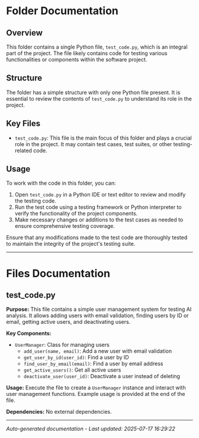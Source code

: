# Folder Documentation

## Overview
This folder contains a single Python file, `test_code.py`, which is an integral part of the project. The file likely contains code for testing various functionalities or components within the software project.

## Structure
The folder has a simple structure with only one Python file present. It is essential to review the contents of `test_code.py` to understand its role in the project.

## Key Files
- `test_code.py`: This file is the main focus of this folder and plays a crucial role in the project. It may contain test cases, test suites, or other testing-related code.

## Usage
To work with the code in this folder, you can:
1. Open `test_code.py` in a Python IDE or text editor to review and modify the testing code.
2. Run the test code using a testing framework or Python interpreter to verify the functionality of the project components.
3. Make necessary changes or additions to the test cases as needed to ensure comprehensive testing coverage.

Ensure that any modifications made to the test code are thoroughly tested to maintain the integrity of the project's testing suite.

---

# Files Documentation

## test_code.py

**Purpose:** This file contains a simple user management system for testing AI analysis. It allows adding users with email validation, finding users by ID or email, getting active users, and deactivating users.

**Key Components:**
- `UserManager`: Class for managing users
  - `add_user(name, email)`: Add a new user with email validation
  - `get_user_by_id(user_id)`: Find a user by ID
  - `find_user_by_email(email)`: Find a user by email address
  - `get_active_users()`: Get all active users
  - `deactivate_user(user_id)`: Deactivate a user instead of deleting

**Usage:** Execute the file to create a `UserManager` instance and interact with user management functions. Example usage is provided at the end of the file.

**Dependencies:** No external dependencies.

---
*Auto-generated documentation - Last updated: 2025-07-17 16:29:22*
